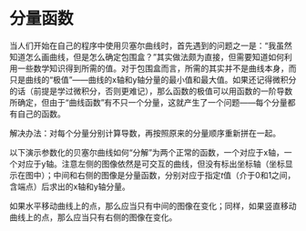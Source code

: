 # 分量函数

当人们开始在自己的程序中使用贝塞尔曲线时，首先遇到的问题之一是：“我虽然知道怎么画曲线，但是怎么确定包围盒？”其实做法颇为直接，但需要知道如何利用一些数学知识得到所需的值。对于包围盒而言，所需的其实并不是曲线本身，而只是曲线的“极值”——曲线的x轴和y轴分量的最小值和最大值。如果还记得微积分的话（前提是学过微积分，否则更难记），那么函数的极值可以用函数的一阶导数所确定，但由于“曲线函数”有不只一个分量，这就产生了一个问题——每个分量都有自己的函数。

解决办法：对每个分量分别计算导数，再按照原来的分量顺序重新拼在一起。

以下演示参数化的贝塞尔曲线如何“分解”为两个正常的函数，一个对应于x轴，一个对应于y轴。注意左侧的图像依然是可交互的曲线，但没有标出坐标轴（坐标显示在图中）；中间和右侧的图像是分量函数，分别对应于指定*t*值（介于0和1之间，含端点）后求出的x轴和y轴分量。

如果水平移动曲线上的点，那么应当只有中间的图像在变化；同样，如果竖直移动曲线上的点，那么应当只有右侧的图像在变化。

<graphics-element title="二次贝塞尔曲线的分量" width="825" src="./components.js" data-type="quadratic"></graphics-element>

&nbsp;

<graphics-element title="三次贝塞尔曲线的分量" width="825" src="./components.js" data-type="cubic"></graphics-element>

